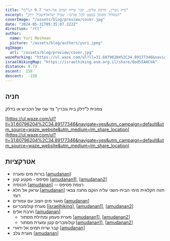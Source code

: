 ```yaml
---
title: "בית גוברין, חרבת אלים, קבר שייח תמים אל-דארי 9.7 ק\"מ"
excerpt: "המסלול מסומן כמעט לכל אורכו: שביל ישראל+שביל ירוק"
coverImage: "/assets/blog/preview/cover.jpg"
date: "2024-05-31T05:35:07.322Z"
direction: "rtl"
author:
  name: Yuri Meshman
  picture: "/assets/blog/authors/yuri.jpeg"
ogImage:
  url: "/assets/blog/preview/cover.jpg"
wazeParking: "https://ul.waze.com/ul?ll=31.60796204%2C34.89177346&navigate=yes&utm_campaign=default&utm_source=waze_website&utm_medium=lm_share_location"
israelHikingMap: "https://israelhiking.osm.org.il/share/Qod5IAACVA"
distance: 9.73
ascent:  158
descent:  -158
---
```



## חניה
צפונית ל"דלק בית גוברין" צד שני של הכביש או בדלק

[https://ul.waze.com/ul?ll=31.60796204%2C34.89177346&navigate=yes&utm_campaign=default&utm_source=waze_website&utm_medium=lm_share_location](https://ul.waze.com/ul?ll=31.60796204%2C34.89177346&navigate=yes&utm_campaign=default&utm_source=waze_website&utm_medium=lm_share_location)

## אטרקציות

- בורות מים ומערה \[[amudanan](https://amudanan.co.il/#!wiki=P143403)\]
- פסיפס - מקטע קטן \[[amudanan1](https://amudanan.co.il/#!wiki=P813331)\], \[[amudanan2](https://amudanan.co.il/#!wiki=P703470)\]
- הכנסיה \[[amudanan](https://amudanan.co.il/#!wiki=P390816)\] -- רצפת פסיפס 
- עראק אל חלא \[[amudanan](https://amudanan.co.il/#!wiki=P522489)\] חווה חקלאית מימי הבית-השני עליה הוקם מחנה צבאי רומי
- מאגר מים חצוב עם עמודים \[[amudanan](https://amudanan.co.il/#!wiki=P788467)\]
- מערת קולומבריום \[[israelhiking](https://israelhiking.osm.org.il/poi/OSM/node_12387617001)\], \[[amudanan1](https://amudanan.co.il/#!wiki=P988966)\], \[[amudanan2](https://amudanan.co.il/#!wiki=P962283)\]
- חרבת אלים \[[amudanan](https://amudanan.co.il/#!wiki=P793907)\]
    - מערת פעמון ומחילת מסתור \[[amudanan1](https://amudanan.co.il/#!wiki=P404071)\], \[[amudanan2](https://amudanan.co.il/#!wiki=P624861)\]
    * קולומברים קטן ומערת מסתור \[[amudanan1](https://amudanan.co.il/#!wiki=P282462)\], \[[amudanan2](https://amudanan.co.il/#!wiki=P273393)\]
- קבר שייח תמים אל-דארי \[[amudanan](https://amudanan.co.il/#!wiki=P704179)\]
- מערת צלב \[[amudanan](https://amudanan.co.il/#!wiki=P795104)\]
